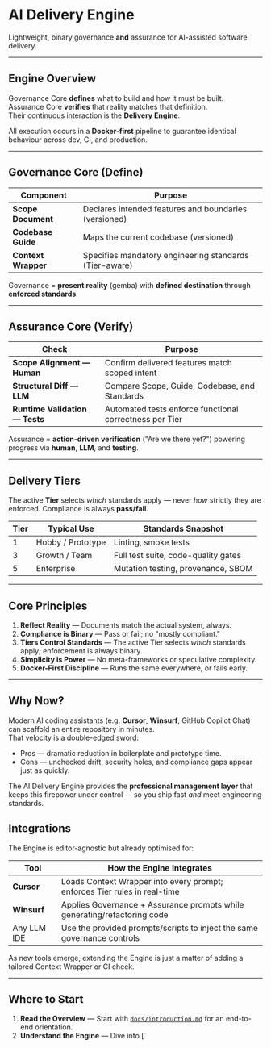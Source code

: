 # AI Delivery Engine

Lightweight, binary governance **and** assurance for AI-assisted software delivery.

---

## Engine Overview

Governance Core **defines** what to build and how it must be built.  
Assurance Core **verifies** that reality matches that definition.  
Their continuous interaction is the **Delivery Engine**.

All execution occurs in a **Docker-first** pipeline to guarantee identical behaviour across dev, CI, and production.

---

## Governance Core (Define)

| Component | Purpose |
|-----------|---------|
| **Scope Document** | Declares intended features and boundaries (versioned) |
| **Codebase Guide** | Maps the current codebase (versioned) |
| **Context Wrapper** | Specifies mandatory engineering standards (Tier-aware) |

Governance = **present reality** (gemba) with **defined destination** through **enforced standards**.

---

## Assurance Core (Verify)

| Check | Purpose |
|-------|---------|
| **Scope Alignment — Human** | Confirm delivered features match scoped intent |
| **Structural Diff — LLM** | Compare Scope, Guide, Codebase, and Standards |
| **Runtime Validation — Tests** | Automated tests enforce functional correctness per Tier |

Assurance = **action-driven verification** ("Are we there yet?") powering progress via **human**, **LLM**, and **testing**.

---

## Delivery Tiers

The active **Tier** selects *which* standards apply — never *how* strictly they are enforced. Compliance is always **pass/fail**.

| Tier | Typical Use | Standards Snapshot |
|------|-------------|--------------------|
| 1 | Hobby / Prototype | Linting, smoke tests |
| 3 | Growth / Team | Full test suite, code-quality gates |
| 5 | Enterprise | Mutation testing, provenance, SBOM |

---

## Core Principles

1. **Reflect Reality** — Documents match the actual system, always.  
2. **Compliance is Binary** — Pass or fail; no "mostly compliant."  
3. **Tiers Control Standards** — The active Tier selects *which* standards apply; enforcement is always binary.  
4. **Simplicity is Power** — No meta-frameworks or speculative complexity.  
5. **Docker-First Discipline** — Runs the same everywhere, or fails early.

---

## Why Now?

Modern AI coding assistants (e.g. **Cursor**, **Winsurf**, GitHub Copilot Chat) can scaffold an entire repository in minutes.  
That velocity is a double-edged sword:

* Pros — dramatic reduction in boilerplate and prototype time.
* Cons — unchecked drift, security holes, and compliance gaps appear just as quickly.

The AI Delivery Engine provides the **professional management layer** that keeps this firepower under control — so you ship fast *and* meet engineering standards.

## Integrations

The Engine is editor-agnostic but already optimised for:

| Tool | How the Engine Integrates |
|------|---------------------------|
| **Cursor** | Loads Context Wrapper into every prompt; enforces Tier rules in real-time |
| **Winsurf** | Applies Governance + Assurance prompts while generating/refactoring code |
| Any LLM IDE | Use the provided prompts/scripts to inject the same governance controls |

As new tools emerge, extending the Engine is just a matter of adding a tailored Context Wrapper or CI check.

---

## Where to Start

1. **Read the Overview** — Start with [`docs/introduction.md`](docs/introduction.md) for an end-to-end orientation.
2. **Understand the Engine** — Dive into [`